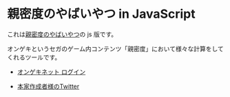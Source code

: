 # 親密度のやばいやつ in JavaScript

これは[親密度のやばいやつ](https://t.co/MmTu8d0dPp?amp=1)の js 版です。

オンゲキというセガのゲーム内コンテンツ「親密度」において様々な計算をしてくれるツールです。

- [オンゲキネット ログイン](https://ongeki-net.com/ongeki-mobile/)

- [本家作成者様のTwitter](https://twitter.com/Kennirio)